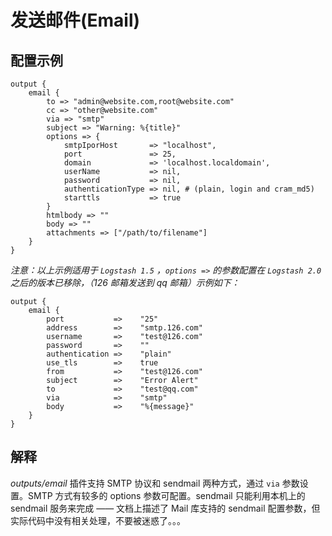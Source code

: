 # 发送邮件(Email)

## 配置示例

```
output {
    email {
        to => "admin@website.com,root@website.com"
        cc => "other@website.com"
        via => "smtp"
        subject => "Warning: %{title}"
        options => {
            smtpIporHost       => "localhost",
            port               => 25,
            domain             => 'localhost.localdomain',
            userName           => nil,
            password           => nil,
            authenticationType => nil, # (plain, login and cram_md5)
            starttls           => true
        }
        htmlbody => ""
        body => ""
        attachments => ["/path/to/filename"]
    }
}
```

*注意：以上示例适用于 `Logstash 1.5` ，`options =>` 的参数配置在 `Logstash 2.0` 之后的版本已移除，（126 邮箱发送到 qq 邮箱）示例如下：*

```
output {
    email {
		port           =>    "25"
		address        =>    "smtp.126.com"
		username       =>    "test@126.com"
		password       =>    ""
		authentication =>    "plain"
		use_tls        =>    true
		from           =>    "test@126.com"
		subject        =>    "Error Alert"
		to             =>    "test@qq.com"
		via            =>    "smtp"
		body           =>    "%{message}"
    }
}
```

## 解释

*outputs/email* 插件支持 SMTP 协议和 sendmail 两种方式，通过 `via` 参数设置。SMTP 方式有较多的 options 参数可配置。sendmail 只能利用本机上的 sendmail 服务来完成 —— 文档上描述了 Mail 库支持的 sendmail 配置参数，但实际代码中没有相关处理，不要被迷惑了。。。


